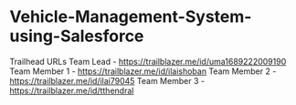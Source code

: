 # Vehicle-Management-System-using-Salesforce


Trailhead URLs
Team Lead - https://trailblazer.me/id/uma1689222009190
Team Member 1 - https://trailblazer.me/id/ilaishoban
Team Member 2 - https://trailblazer.me/id/ilai79045
Team Member 3 - https://trailblazer.me/id/tthendral
